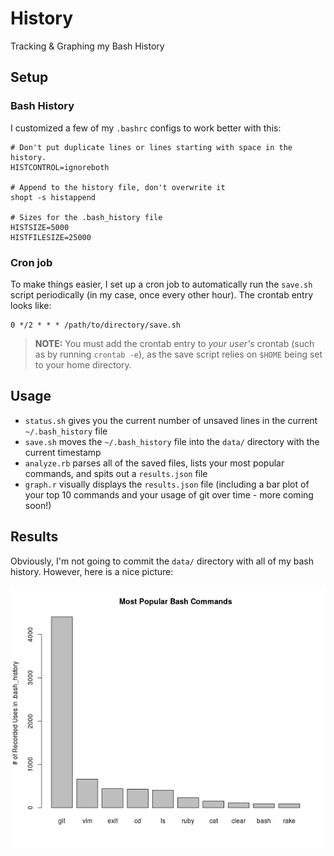 # History
Tracking & Graphing my Bash History

## Setup

### Bash History

I customized a few of my `.bashrc` configs to work better with this:

```
# Don't put duplicate lines or lines starting with space in the history.
HISTCONTROL=ignoreboth

# Append to the history file, don't overwrite it
shopt -s histappend

# Sizes for the .bash_history file
HISTSIZE=5000
HISTFILESIZE=25000
```

### Cron job

To make things easier, I set up a cron job to automatically run the `save.sh` script periodically (in my case, once every other hour). The crontab entry looks like:

```
0 */2 * * * /path/to/directory/save.sh
```

> **NOTE:** You must add the crontab entry to *your user's* crontab (such as by running `crontab -e`), as the save script relies on `$HOME` being set to your home directory.

## Usage

- `status.sh` gives you the current number of unsaved lines in the current `~/.bash_history` file
- `save.sh` moves the `~/.bash_history` file into the `data/` directory with the current timestamp
- `analyze.rb` parses all of the saved files, lists your most popular commands, and spits out a `results.json` file
- `graph.r` visually displays the `results.json` file (including a bar plot of your top 10 commands and your usage of git over time - more coming soon!)

## Results

Obviously, I'm not going to commit the `data/` directory with all of my bash history. However, here is a nice picture:

![results](./results.png)
